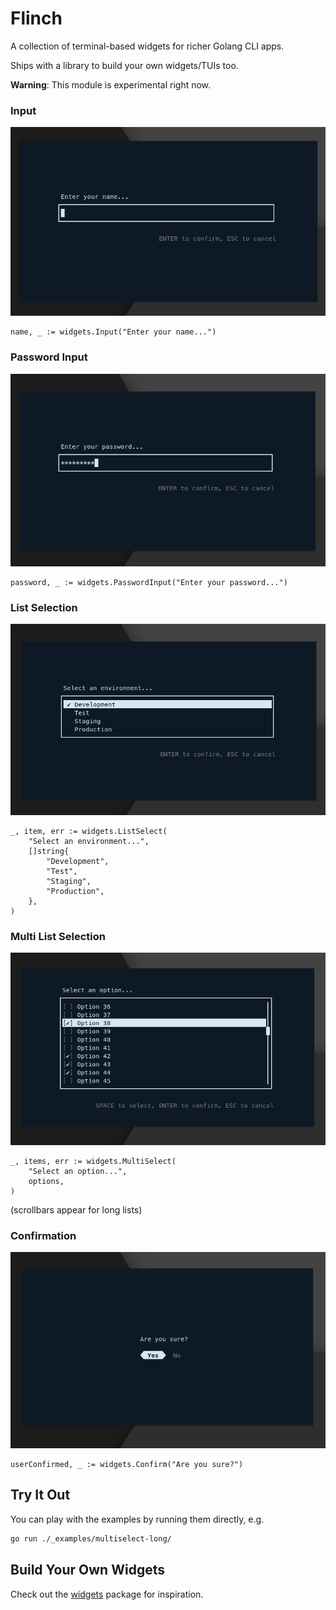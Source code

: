 # Flinch

A collection of terminal-based widgets for richer Golang CLI apps.

Ships with a library to build your own widgets/TUIs too.

**Warning**: This module is experimental right now.

### Input

![](example_input.png)

```golang
name, _ := widgets.Input("Enter your name...")
```

### Password Input

![](example_password.png)

```golang 
password, _ := widgets.PasswordInput("Enter your password...")
```

### List Selection

![](example_list.png)

```golang
_, item, err := widgets.ListSelect(
    "Select an environment...",
    []string{
        "Development",
        "Test",
        "Staging",
        "Production",
    },
)
```

### Multi List Selection

![](example_multi.png)

```golang
_, items, err := widgets.MultiSelect(
    "Select an option...",
    options,
)
```

(scrollbars appear for long lists)

### Confirmation

![](example_confirm.png)

```golang
userConfirmed, _ := widgets.Confirm("Are you sure?")
```

## Try It Out

You can play with the examples by running them directly, e.g.

```bash
go run ./_examples/multiselect-long/
```

## Build Your Own Widgets

Check out the [widgets](widgets) package for inspiration.
